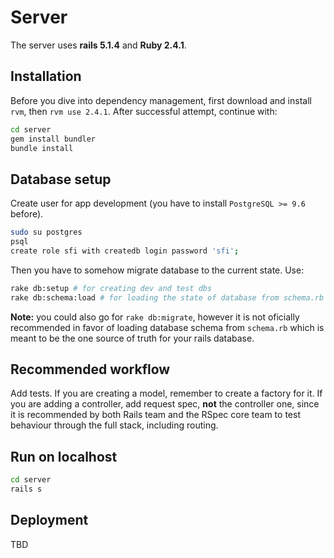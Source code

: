 # Server
The server uses **rails 5.1.4** and **Ruby 2.4.1**.

## Installation
Before you dive into dependency management, first download and install `rvm`, then `rvm use 2.4.1`. After successful attempt, continue with:
```bash
cd server
gem install bundler
bundle install
```

## Database setup
Create user for app development (you have to install `PostgreSQL >= 9.6` before).
```bash
sudo su postgres
psql
create role sfi with createdb login password 'sfi';
```
Then you have to somehow migrate database to the current state. Use:
```bash
rake db:setup # for creating dev and test dbs
rake db:schema:load # for loading the state of database from schema.rb
```
**Note:** you could also go for `rake db:migrate`, however it is not oficially recommended in favor of loading database schema from `schema.rb` which is meant to be the one source of truth for your rails database.

## Recommended workflow
Add tests. If you are creating a model, remember to create a factory for it. If you are adding a controller, add request spec, **not** the controller one, since it is recommended by both Rails team and the RSpec core team to test behaviour through the full stack, including routing.

## Run on localhost
```bash
cd server
rails s
```

## Deployment
TBD